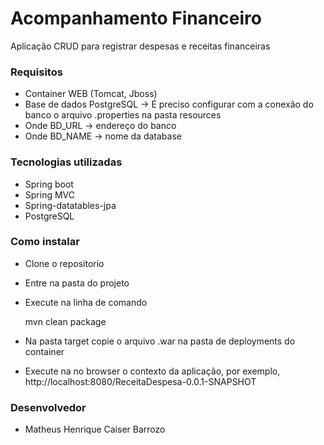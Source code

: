 # Acompanhamento Financeiro #

Aplicação CRUD para registrar despesas e receitas financeiras

### Requisitos ###

* Container WEB (Tomcat, Jboss)
* Base de dados PostgreSQL -> É preciso configurar com a conexão do banco o arquivo .properties na pasta resources
* Onde BD_URL -> endereço do banco
* Onde BD_NAME -> nome da database

### Tecnologias utilizadas ###

* Spring boot
* Spring MVC
* Spring-datatables-jpa
* PostgreSQL

### Como instalar ###

* Clone o repositorio
* Entre na pasta do projeto
* Execute na linha de comando 

	mvn clean package
	
* Na pasta target copie o arquivo .war na pasta de deployments do container
* Execute na no browser o contexto da aplicação, por exemplo, http://localhost:8080/ReceitaDespesa-0.0.1-SNAPSHOT

### Desenvolvedor ###

* Matheus Henrique Caiser Barrozo